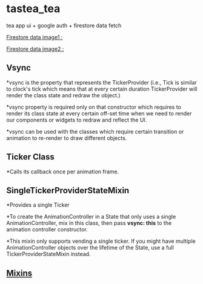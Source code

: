 
# tastea_tea

tea app ui + google auth + firestore data fetch

[Firestore data image1 :](https://ibb.co/KGtfb7R)

[Firestore data image2 :](https://ibb.co/196HcvH)

## Vsync 

*vsync is the property that represents the TickerProvider (i.e., Tick is similar to clock's tick which means that at every certain duration TickerProvider will render the class state and redraw the object.)

*vsync property is required only on that constructor which requires to render its class state at every certain off-set time when we need to render our components or widgets to redraw and reflect the UI.

*vsync can be used with the classes which require certain transition or animation to re-render to draw different objects.


## Ticker Class
*Calls its callback once per animation frame.

## SingleTickerProviderStateMixin
*Provides a single Ticker 

*To create the AnimationController in a State that only uses a single AnimationController, mix in this class, then pass **vsync: this** to the animation controller constructor.

*This mixin only supports vending a single ticker. If you might have multiple AnimationController objects over the lifetime of the State, use a full TickerProviderStateMixin instead.

## [Mixins](https://medium.com/flutter-community/dart-what-are-mixins-3a72344011f3)
